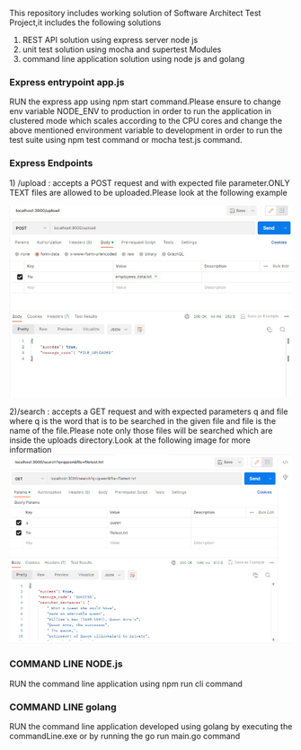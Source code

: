 This repository includes working solution of Software Architect Test Project,it includes the following solutions
1) REST API solution using express server node js
2) unit test solution using mocha and supertest Modules
3) command line application solution using node js and golang

<h3>Express entrypoint app.js</h3>
RUN the express app using npm start command.Please ensure to change env variable NODE_ENV to production in order to run the application in clustered mode which scales according to the CPU cores and change the above mentioned environment variable to development in order to run the test suite using npm test command or mocha test.js command.
<h3>Express Endpoints</h3>
1) /upload : accepts a POST request and with expected file parameter.ONLY TEXT files are allowed to be uploaded.Please look at the following example
 
![FILEUPLOADTEST](images/fileupload.png)

2)/search : accepts a GET request and with expected parameters q and file where q is the word that is to be searched in the given file and file is the name of the file.Please note only those files will be searched which are inside the uploads directory.Look at the following image for more information
![FILESEARCH](images/filesearch.png)


<h3>COMMAND LINE NODE.js</h3>
RUN the command line application using npm run cli command

<h3>COMMAND LINE golang</h3>
RUN the command line application developed using golang by executing the commandLine.exe or by running the go run main.go command



